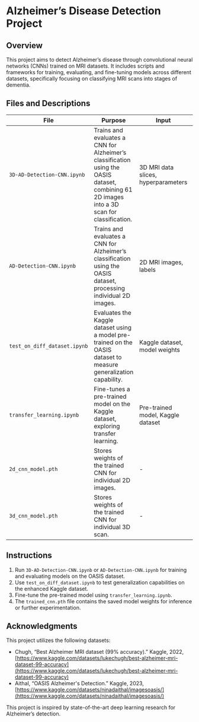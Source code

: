 # Alzheimer’s Disease Detection Project  

## Overview  
This project aims to detect Alzheimer’s disease through convolutional neural networks (CNNs) trained on MRI datasets. It includes scripts and frameworks for training, evaluating, and fine-tuning models across different datasets, specifically focusing on classifying MRI scans into stages of dementia.  

## Files and Descriptions  

| **File**                   | **Purpose**                                                                                  | **Input**                                                | **Output**                                           |
|----------------------------|----------------------------------------------------------------------------------------------|----------------------------------------------------------|-----------------------------------------------------|
| `3D-AD-Detection-CNN.ipynb`| Trains and evaluates a CNN for Alzheimer’s classification using the OASIS dataset, combining 61 2D images into a 3D scan for classification. | 3D MRI data slices, hyperparameters | Trained CNN model, performance data |
| `AD-Detection-CNN.ipynb`   | Trains and evaluates a CNN for Alzheimer’s classification using the OASIS dataset, processing individual 2D images. | 2D MRI images, labels | Classification accuracy, loss curves |
| `test_on_diff_dataset.ipynb`| Evaluates the Kaggle dataset using a model pre-trained on the OASIS dataset to measure generalization capability. | Kaggle dataset, model weights | Evaluation metrics |
| `transfer_learning.ipynb`  | Fine-tunes a pre-trained model on the Kaggle dataset, exploring transfer learning. | Pre-trained model, Kaggle dataset  | Updated model weights, transfer learning metrics |
| `2d_cnn_model.pth	` | Stores weights of the trained CNN for individual 2D images. | - | Model weights |
| `3d_cnn_model.pth	` | Stores weights of the trained CNN for individual 3D scan. | - | Model weights |

## Instructions  
1. Run `3D-AD-Detection-CNN.ipynb` or `AD-Detection-CNN.ipynb` for training and evaluating models on the OASIS dataset.  
2. Use `test_on_diff_dataset.ipynb` to test generalization capabilities on the enhanced Kaggle dataset.  
3. Fine-tune the pre-trained model using `transfer_learning.ipynb`.  
4. The `trained_cnn.pth` file contains the saved model weights for inference or further experimentation.  

## Acknowledgments  
This project utilizes the following datasets:  
- Chugh, “Best Alzheimer MRI dataset (99% accuracy).” Kaggle, 2022, [https://www.kaggle.com/datasets/lukechugh/best-alzheimer-mri-dataset-99-accuracy](https://www.kaggle.com/datasets/lukechugh/best-alzheimer-mri-dataset-99-accuracy)  
- Aithal, “OASIS Alzheimer's Detection.” Kaggle, 2023, [https://www.kaggle.com/datasets/ninadaithal/imagesoasis/](https://www.kaggle.com/datasets/ninadaithal/imagesoasis/)  

This project is inspired by state-of-the-art deep learning research for Alzheimer’s detection.
